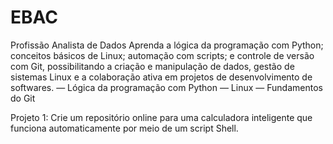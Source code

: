 # EBAC
Profissão Analista de Dados
Aprenda a lógica da programação com Python; conceitos básicos de Linux; automação com scripts; e controle de versão com Git, possibilitando a criação e manipulação de dados, gestão de sistemas Linux e a colaboração ativa em projetos de desenvolvimento de softwares.
— Lógica da programação com Python
— Linux
— Fundamentos do Git

Projeto 1: Crie um repositório online para uma calculadora inteligente que funciona automaticamente por meio de um script Shell.